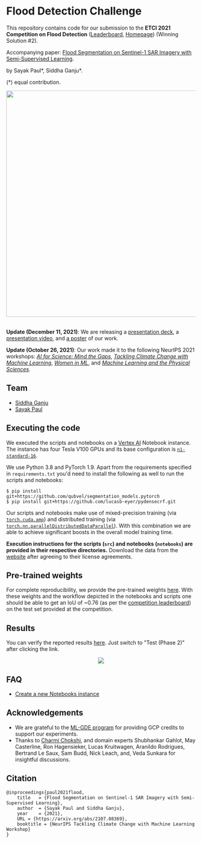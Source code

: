 # Flood Detection Challenge

This repository contains code for our submission to the **ETCI 2021 Competition on Flood Detection** ([Leaderboard](https://competitions.codalab.org/competitions/30440), [Homepage](https://nasa-impact.github.io/etci2021/)) (Winning
Solution #2). 

Accompanying paper: [Flood Segmentation on Sentinel-1 SAR Imagery with Semi-Supervised Learning](http://arxiv.org/abs/2107.08369).

by Sayak Paul\*, Siddha Ganju\*.

(\*) equal contribution.

<div align="center">
	<img src="https://i.ibb.co/X7chPyT/pipeline.png" width=600/>
</div><br>

**Update (December 11, 2021)**: We are releasing a [presentation deck](https://docs.google.com/presentation/d/1CMNK5FuNht_m6owi8lSHd0ksa50JVPeYU88XF39AzA4/edit?usp=sharing), a [presentation video](https://recorder-v3.slideslive.com/?share=52682&s=0258146f-46b5-4696-83a8-60ab25be06c7), and [a poster](https://docs.google.com/presentation/d/1zza2g-9YTsifrq3v10YWz5tbNcsAV0ILANTfuz-IgSI/edit?usp=sharing) of our work. 

**Update (October 26, 2021)**: Our work made it to the following NeurIPS 2021 workshops: [_AI for Science: Mind the Gaps_](https://ai4sciencecommunity.github.io/), [_Tackling Climate Change with Machine Learning_](https://www.climatechange.ai/events/neurips2021), 
[_Women in ML_](https://wimlworkshop.org/sh_events/wiml-neurips2021/), and [_Machine Learning and the Physical Sciences_](https://ml4physicalsciences.github.io/).

## Team 

* [Siddha Ganju](http://sidgan.github.io/siddhaganju)
* [Sayak Paul](https://sayak.dev)


## Executing the code

We executed the scripts and notebooks on a [Vertex AI](https://cloud.google.com/vertex-ai) Notebook instance. The instance has four
Tesla V100 GPUs and its base configuration is [`n1-standard-16`](https://cloud.google.com/compute/docs/machine-types).

We use Python 3.8 and PyTorch 1.9. Apart from the requirements specified in `requirements.txt` you'd need to install the following
as well to run the scripts and notebooks:

```shell
$ pip install git+https://github.com/qubvel/segmentation_models.pytorch
$ pip install git+https://github.com/lucasb-eyer/pydensecrf.git
```

Our scripts and notebooks make use of mixed-precision training (via [`torch.cuda.amp`](https://pytorch.org/docs/stable/notes/amp_examples.html)) and distributed training (via [`torch.nn.parallelDistributedDataParallel`](https://pytorch.org/docs/stable/generated/torch.nn.parallel.DistributedDataParallel.html)). With this combination we are able to achieve significant boosts in the overall model training time.

**Execution instructions for the scripts (`src`) and notebooks (`notebooks`) are provided in their respective directories.** Download the data from the [website](https://competitions.codalab.org/competitions/30440) after agreeing to their license agreements.

## Pre-trained weights

For complete reproducibility, we provide the pre-trained weights [here](https://github.com/sidgan/ETCI-2021-Competition-on-Flood-Detection/releases/download/v1.0.0/pretrained_weights.tar.gz). With these weights and the workflow depicted in the notebooks and scripts one should be able to get an IoU of ~0.76 (as per the [competition leaderboard](https://competitions.codalab.org/competitions/30440#results)) on the test set provided at the competition.

## Results

You can verify the reported results [here](https://competitions.codalab.org/competitions/30440#results). Just switch to "Test (Phase 2)" after
clicking the link.

<div align="center">
	<img src="https://i.ibb.co/q7RWwZB/image.png"/>
</div>

## FAQ

- [Create a new Notebooks instance](https://cloud.google.com/notebooks/docs/create-new)

## Acknowledgements

* We are grateful to the [ML-GDE program](https://developers.google.com/programs/experts/) for providing GCP credits to support our experiments. 
* Thanks to [Charmi Chokshi](https://in.linkedin.com/in/charmichokshi), and domain experts Shubhankar Gahlot, May Casterline, Ron Hagensieker, Lucas Kruitwagen, Aranildo Rodrigues, Bertrand Le Saux, Sam Budd, Nick Leach, and, Veda Sunkara for insightful discussions.

## Citation

```
@inproceedings{paul2021flood,
    title   = {Flood Segmentation on Sentinel-1 SAR Imagery with Semi-Supervised Learning},
    author  = {Sayak Paul and Siddha Ganju},
    year    = {2021},
    URL = {https://arxiv.org/abs/2107.08369},
    booktitle = {NeurIPS Tackling Climate Change with Machine Learning Workshop}
}
```
